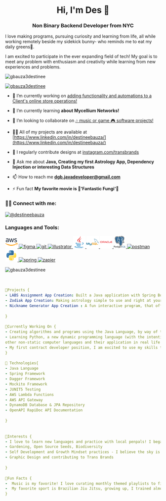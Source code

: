 
  
  
<h1 align="center"> Hi, I'm Des 💫 </h1>
<h3 align="center">Non Binary Backend Developer from NYC</h3>

I love making programs, pursuing curiosity and learning from life, all while working remotely beside my sidekick bunny- who reminds me to eat my daily greens🥬.

I am excited to participate in the ever expanding field of tech! My goal is to meet any problem with 
enthusiasm and creativity while learning from new experiences and problems. 

<p align="left"> <img src="https://komarev.com/ghpvc/?username=gbauza3destinee&label=Profile%20views&color=0e75b6&style=flat" alt="gbauza3destinee" /> </p>

<p align="left"> <a href="https://github.com/ryo-ma/github-profile-trophy"><img src="https://github-profile-trophy.vercel.app/?username=gbauza3destinee" alt="gbauza3destinee" /></a> </p>

- 🔭 I’m currently working on [adding functionality and automations to a Client's online store operations!](https://www.facebook.com/Lareinaslashess/)

- 🌱 I’m currently learning **about Mycellium Networks!**

- 👯 I’m looking to collaborate on [🎶 music or game 🎮 software projects!](https://calendly.com/desgbauza)

- 👨‍💻 All of my projects are available at [https://www.linkedin.com/in/destineebauza/](https://www.linkedin.com/in/destineebauza/)

- 📝 I regularly contribute designs at [instagram.com/transbrands](instagram.com/transbrands)

- 💬 Ask me about **Java, Creating my first Astrology App, Dependency Injection or interesting Data Structures**

- 📫 How to reach me **dgb.javadeveloper@gmail.com**

- ⚡ Fun fact **My favorite movie is 🍄'Fantastic Fungi'🍄**

<h3 align="left"> 🫶🏽 Connect with me:</h3>
<p align="left">
<a href="https://linkedin.com/in/@destineebauza" target="blank"><img align="center" src="https://raw.githubusercontent.com/rahuldkjain/github-profile-readme-generator/master/src/images/icons/Social/linked-in-alt.svg" alt="@destineebauza" height="30" width="40" /></a>

</p>

<h3 align="left">Languages and Tools:</h3>
<p align="left"> <a href="https://aws.amazon.com" target="_blank" rel="noreferrer"> <img src="https://raw.githubusercontent.com/devicons/devicon/master/icons/amazonwebservices/amazonwebservices-original-wordmark.svg" alt="aws" width="40" height="40"/> </a> <a href="https://www.figma.com/" target="_blank" rel="noreferrer"> <img src="https://www.vectorlogo.zone/logos/figma/figma-icon.svg" alt="figma" width="40" height="40"/> </a> <a href="https://git-scm.com/" target="_blank" rel="noreferrer"> <img src="https://www.vectorlogo.zone/logos/git-scm/git-scm-icon.svg" alt="git" width="40" height="40"/> </a> <a href="https://www.adobe.com/in/products/illustrator.html" target="_blank" rel="noreferrer"> <img src="https://www.vectorlogo.zone/logos/adobe_illustrator/adobe_illustrator-icon.svg" alt="illustrator" width="40" height="40"/> </a> <a href="https://www.java.com" target="_blank" rel="noreferrer"> <img src="https://raw.githubusercontent.com/devicons/devicon/master/icons/java/java-original.svg" alt="java" width="40" height="40"/> </a> <a href="https://www.mysql.com/" target="_blank" rel="noreferrer"> <img src="https://raw.githubusercontent.com/devicons/devicon/master/icons/mysql/mysql-original-wordmark.svg" alt="mysql" width="40" height="40"/> </a> <a href="https://www.oracle.com/" target="_blank" rel="noreferrer"> <img src="https://raw.githubusercontent.com/devicons/devicon/master/icons/oracle/oracle-original.svg" alt="oracle" width="40" height="40"/> </a> <a href="https://www.postgresql.org" target="_blank" rel="noreferrer"> <img src="https://raw.githubusercontent.com/devicons/devicon/master/icons/postgresql/postgresql-original-wordmark.svg" alt="postgresql" width="40" height="40"/> </a> <a href="https://postman.com" target="_blank" rel="noreferrer"> <img src="https://www.vectorlogo.zone/logos/getpostman/getpostman-icon.svg" alt="postman" width="40" height="40"/> </a> <a href="https://www.python.org" target="_blank" rel="noreferrer"> <img src="https://raw.githubusercontent.com/devicons/devicon/master/icons/python/python-original.svg" alt="python" width="40" height="40"/> </a> <a href="https://spring.io/" target="_blank" rel="noreferrer"> <img src="https://www.vectorlogo.zone/logos/springio/springio-icon.svg" alt="spring" width="40" height="40"/> </a> <a href="https://zapier.com" target="_blank" rel="noreferrer"> <img src="https://www.vectorlogo.zone/logos/zapier/zapier-icon.svg" alt="zapier" width="40" height="40"/> </a> </p>

<p><img align="center" src="https://github-readme-stats.vercel.app/api/top-langs?username=gbauza3destinee&show_icons=true&locale=en&layout=compact" alt="gbauza3destinee" /></p>


```yaml


🌌Projects {
- LABS Assignment App Creation: Built a Java application with Spring Boot following the MVC pattern and implemented functionality to create an Assignment reviewing app. Where users can submit their assignments and view a collection of their due assignments, while, learner assistants can submit feedback and review multiple users’ submitted assignments. Created a Service Class, Controller Class, Repository Class and Entity classes.
- Zodiak App Creation: Making astrology simple to use and right at your finger tips! Give the Zodiak App your birthdate, name and pronouns and it will match up your Solar Sign is and give some tips on how to leverage it! This Zodiak app, is an API Endpoint App, which takes in a User's birthdate and provides a corresponding Zodiac and Elemental Sign.  
- Nickname Generator App Creation : A fun interactive program, that offers a variety of new nicknames for your chosen birthname. Has several modes *surprise me* , *sillyName* , *simpleNickname*, take that to your friends! Written as a terminal based program in Python. 

}

🔭Currently Working On {
- Creating algorithms and programs using the Java Language, by way of the BloomTech Backend program.
- Learning Python, a new dynamic programming language (with the intention of widening my understanding of
other non-static computer languages and their application in real life!)
- My first contract developer position, I am excited to use my skills to support a client's goals.
}

🌱 Technologies{
- Java Language 
- Spring Framework 
- Dagger Framework 
- Mockito Framework
- JUNIT5 Testing
- AWS Lambda Functions 
- AWS API Gateway
- DynamoDB Database & JPA Repository
- OpenAPI RapiDoc API Documentation

}


🌈Interests {
- I love to learn new languages and practice with local penpals! I began doing this in HighSchool with French.
- Gardening, Open Source Seeds, Biodiversity
- Self Development and Growth Mindset practices - I believe the sky is the limit!
- Graphic Design and contributing to Trans Brands 

}

💬Fun Facts {
-  Music is my favorite! I love curating monthly themed playlists to fit whatever season I am in.
-  My favorite sport is Brazilian Jiu Jitsu, growing up, I trained almost everyday with Renzo Gracie's team. 
}


```

<!--
**gbauza3destinee/gbauza3destinee** is a ✨ _special_ ✨ repository because its `README.md` (this file) appears on your GitHub profile.

- 📫 How to reach me: ...

-->
